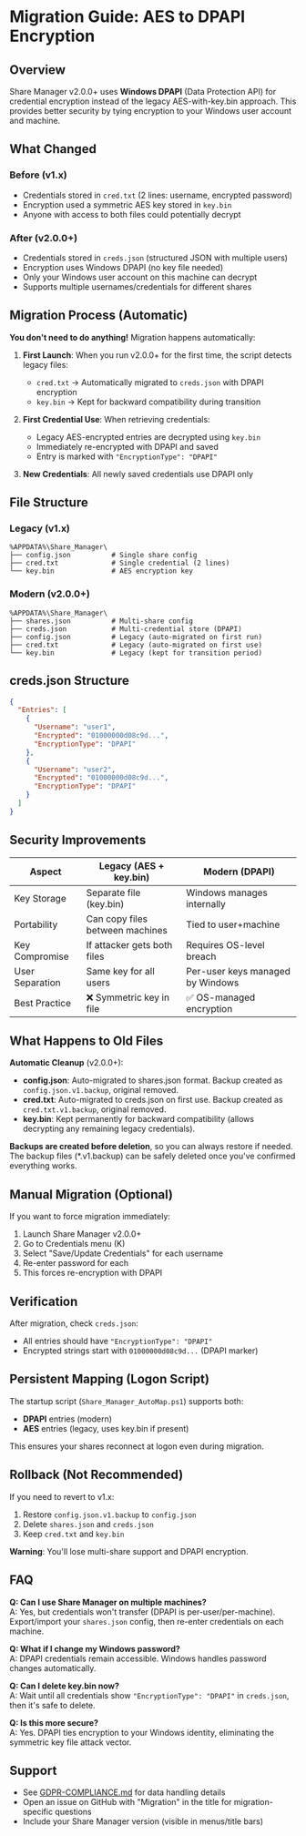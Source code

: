 # Migration Guide: AES to DPAPI Encryption

## Overview

Share Manager v2.0.0+ uses **Windows DPAPI** (Data Protection API) for credential encryption instead of the legacy AES-with-key.bin approach. This provides better security by tying encryption to your Windows user account and machine.

## What Changed

### Before (v1.x)
- Credentials stored in `cred.txt` (2 lines: username, encrypted password)
- Encryption used a symmetric AES key stored in `key.bin`
- Anyone with access to both files could potentially decrypt

### After (v2.0.0+)
- Credentials stored in `creds.json` (structured JSON with multiple users)
- Encryption uses Windows DPAPI (no key file needed)
- Only your Windows user account on this machine can decrypt
- Supports multiple usernames/credentials for different shares

## Migration Process (Automatic)

**You don't need to do anything!** Migration happens automatically:

1. **First Launch**: When you run v2.0.0+ for the first time, the script detects legacy files:
   - `cred.txt` → Automatically migrated to `creds.json` with DPAPI encryption
   - `key.bin` → Kept for backward compatibility during transition

2. **First Credential Use**: When retrieving credentials:
   - Legacy AES-encrypted entries are decrypted using `key.bin`
   - Immediately re-encrypted with DPAPI and saved
   - Entry is marked with `"EncryptionType": "DPAPI"`

3. **New Credentials**: All newly saved credentials use DPAPI only

## File Structure

### Legacy (v1.x)
```
%APPDATA%\Share_Manager\
├── config.json          # Single share config
├── cred.txt             # Single credential (2 lines)
└── key.bin              # AES encryption key
```

### Modern (v2.0.0+)
```
%APPDATA%\Share_Manager\
├── shares.json          # Multi-share config
├── creds.json           # Multi-credential store (DPAPI)
├── config.json          # Legacy (auto-migrated on first run)
├── cred.txt             # Legacy (auto-migrated on first use)
└── key.bin              # Legacy (kept for transition period)
```

## creds.json Structure

```json
{
  "Entries": [
    {
      "Username": "user1",
      "Encrypted": "01000000d08c9d...",
      "EncryptionType": "DPAPI"
    },
    {
      "Username": "user2",
      "Encrypted": "01000000d08c9d...",
      "EncryptionType": "DPAPI"
    }
  ]
}
```

## Security Improvements

| Aspect | Legacy (AES + key.bin) | Modern (DPAPI) |
|--------|------------------------|----------------|
| Key Storage | Separate file (key.bin) | Windows manages internally |
| Portability | Can copy files between machines | Tied to user+machine |
| Key Compromise | If attacker gets both files | Requires OS-level breach |
| User Separation | Same key for all users | Per-user keys managed by Windows |
| Best Practice | ❌ Symmetric key in file | ✅ OS-managed encryption |

## What Happens to Old Files

**Automatic Cleanup** (v2.0.0+):
- **config.json**: Auto-migrated to shares.json format. Backup created as `config.json.v1.backup`, original removed.
- **cred.txt**: Auto-migrated to creds.json on first use. Backup created as `cred.txt.v1.backup`, original removed.
- **key.bin**: Kept permanently for backward compatibility (allows decrypting any remaining legacy credentials).

**Backups are created before deletion**, so you can always restore if needed. The backup files (*.v1.backup) can be safely deleted once you've confirmed everything works.

## Manual Migration (Optional)

If you want to force migration immediately:

1. Launch Share Manager v2.0.0+
2. Go to Credentials menu (K)
3. Select "Save/Update Credentials" for each username
4. Re-enter password for each
5. This forces re-encryption with DPAPI

## Verification

After migration, check `creds.json`:
- All entries should have `"EncryptionType": "DPAPI"`
- Encrypted strings start with `01000000d08c9d...` (DPAPI marker)

## Persistent Mapping (Logon Script)

The startup script (`Share_Manager_AutoMap.ps1`) supports both:
- **DPAPI** entries (modern)
- **AES** entries (legacy, uses key.bin if present)

This ensures your shares reconnect at logon even during migration.

## Rollback (Not Recommended)

If you need to revert to v1.x:
1. Restore `config.json.v1.backup` to `config.json`
2. Delete `shares.json` and `creds.json`
3. Keep `cred.txt` and `key.bin`

**Warning**: You'll lose multi-share support and DPAPI encryption.

## FAQ

**Q: Can I use Share Manager on multiple machines?**  
A: Yes, but credentials won't transfer (DPAPI is per-user/per-machine). Export/import your `shares.json` config, then re-enter credentials on each machine.

**Q: What if I change my Windows password?**  
A: DPAPI credentials remain accessible. Windows handles password changes automatically.

**Q: Can I delete key.bin now?**  
A: Wait until all credentials show `"EncryptionType": "DPAPI"` in `creds.json`, then it's safe to delete.

**Q: Is this more secure?**  
A: Yes. DPAPI ties encryption to your Windows identity, eliminating the symmetric key file attack vector.

## Support

- See [GDPR-COMPLIANCE.md](GDPR-COMPLIANCE.md) for data handling details
- Open an issue on GitHub with "Migration" in the title for migration-specific questions
- Include your Share Manager version (visible in menus/title bars)
